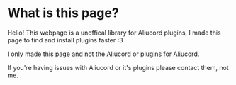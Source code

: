 # What is this page?
Hello! This webpage is a unoffical library for Aliucord plugins, I made this page to find and install plugins faster :3 

I only made this page and not the Aliucord or plugins for Aliucord. 

If you're having issues with Aliucord or it's plugins please contact them, not me.
